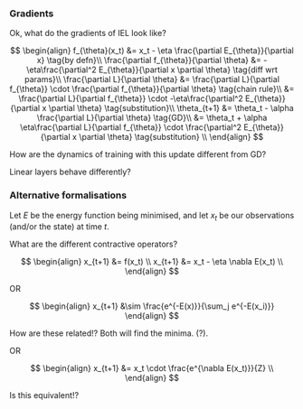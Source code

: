 ### Gradients

Ok, what do the gradients of IEL look like?

$$
\begin{align}
f_{\theta}(x_t) &= x_t - \eta \frac{\partial E_{\theta}}{\partial x} \tag{by defn}\\
\frac{\partial f_{\theta}}{\partial \theta} &= -\eta\frac{\partial^2 E_{\theta}}{\partial x \partial \theta} \tag{diff wrt params}\\
\frac{\partial L}{\partial \theta} &= \frac{\partial L}{\partial f_{\theta}} \cdot \frac{\partial f_{\theta}}{\partial \theta} \tag{chain rule}\\
&=  \frac{\partial L}{\partial f_{\theta}} \cdot -\eta\frac{\partial^2 E_{\theta}}{\partial x \partial \theta} \tag{substitution}\\
\theta_{t+1} &= \theta_t - \alpha \frac{\partial L}{\partial \theta} \tag{GD}\\
&= \theta_t + \alpha \eta\frac{\partial L}{\partial f_{\theta}} \cdot \frac{\partial^2 E_{\theta}}{\partial x \partial \theta} \tag{substitution} \\
\end{align}
$$

How are the dynamics of training with this update different from GD?

Linear layers behave differently?


### Alternative formalisations

Let $E$ be the energy function being minimised, and let $x_t$ be our observations (and/or the state) at time $t$.

What are the different contractive operators?

$$
\begin{align}
x_{t+1} &= f(x_t) \\
x_{t+1} &= x_t - \eta \nabla E(x_t) \\
\end{align}
$$

OR

$$
\begin{align}
x_{t+1} &\sim \frac{e^{-E(x)}}{\sum_j e^{-E(x_i)}}
\end{align}
$$

How are these related!? Both will find the minima. (?).

OR

$$
\begin{align}
x_{t+1} &= x_t \cdot \frac{e^{\nabla E(x_t)}}{Z} \\
\end{align}
$$

Is this equivalent!?
